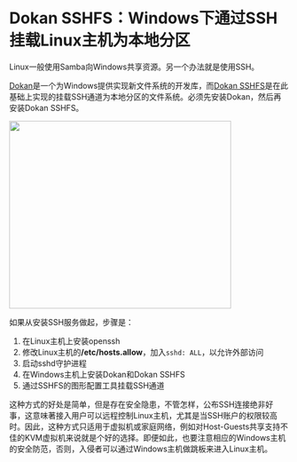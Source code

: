 # Dokan SSHFS：Windows下通过SSH挂载Linux主机为本地分区

<p>Linux一般使用Samba向Windows共享资源。另一个办法就是使用SSH。</p>

<p><a href="http://dokan-dev.net/en/">Dokan</a>是一个为Windows提供实现新文件系统的开发库，而<a href="http://dokan-dev.net/en/download/#sshfs">Dokan SSHFS</a>是在此基础上实现的挂载SSH通道为本地分区的文件系统。必须先安装Dokan，然后再安装Dokan SSHFS。</p>

<p><a href="http://picasaweb.google.com/lh/photo/d6J9vTU8cvK2KEplEo0ZaQ?feat=embedwebsite"><img src="http://lh4.ggpht.com/_ceUJ_lBTHzc/TThWJn7FrzI/AAAAAAAABic/Et7kroeInF8/s400/sshfs.png" height="338" width="400" /></a></p>

<p>如果从安装SSH服务做起，步骤是：</p>

<ol>
<li>在Linux主机上安装openssh</li>
<li>修改Linux主机的<strong>/etc/hosts.allow</strong>，加入<code>sshd: ALL</code>，以允许外部访问</li>
<li>启动sshd守护进程</li>
<li>在Windows主机上安装Dokan和Dokan SSHFS</li>
<li>通过SSHFS的图形配置工具挂载SSH通道</li>
</ol>

<p>这种方式的好处是简单，但是存在安全隐患，不管怎样，公布SSH连接绝非好事，这意味著接入用户可以远程控制Linux主机，尤其是当SSH账户的权限较高时。因此，这种方式只适用于虚拟机或家庭网络，例如对Host-Guests共享支持不佳的KVM虚拟机来说就是个好的选择。即便如此，也要注意相应的Windows主机的安全防范，否则，入侵者可以通过Windows主机做跳板来进入Linux主机。</p>

